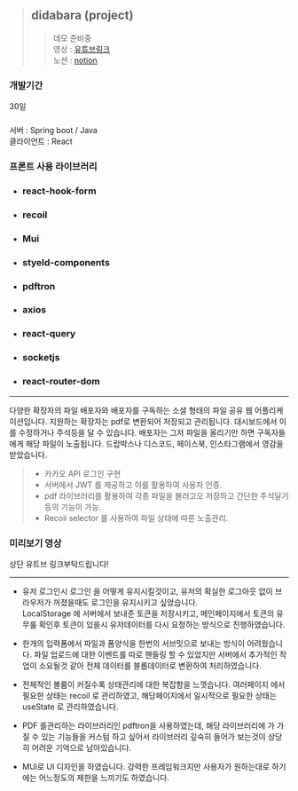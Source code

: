 > ## didabara (project)
>
> > 데모 준비중  
> > 영상 : [유튜브링크](https://www.youtube.com/watch?v=outa7pmK5Ec)  
> > 노션 : [notion](https://liberating-crawdad-487.notion.site/DIDABARA-7bcb9096906c4aabae78a1fef7109619)

### 개발기간

30일

###

서버 : Spring boot / Java  
클라이언트 : React

### 프론트 사용 라이브러리

- ### react-hook-form
- ### recoil
- ### Mui
- ### styeld-components
- ### pdftron
- ### axios
- ### react-query
- ### socketjs
- ### react-router-dom

<hr>
다양한 확장자의 파일 배포자와 배포자를 구독하는 소셜 형태의 파일 공유 웹 어플리케이션입니다. 지원하는 확장자는 pdf로 변환되어 저장되고 관리됩니다. 
대시보드에서 이를 수정하거나 주석등을 달 수 있습니다.
배포자는 그저 파일을 올리기만 하면 구독자들에게 해당 파일이 노출됩니다. 드랍박스나 디스코드, 페이스북, 인스타그램에서 영감을 받았습니다.

> - 카카오 API 로그인 구현
> - 서버에서 JWT 를 제공하고 이를 활용하여 사용자 인증.
> - pdf 라이브러리를 활용하여 각종 파일을 불러고오 저장하고 간단한 주석달기등의 기능이 가능.
> - Recoii selector 를 사용하여 파일 상태에 따른 노출관리.

### 미리보기 영상

상단 유트브 링크부탁드립니다!

<hr/>

 - 유저 로그인시 로그인 을 어떻게 유지시킬것이고, 유저의 확실한 로그아웃 없이 브라우저가 꺼졌을때도 로그인을 유지시키고 싶었습니다.   
     LocalStorage 에 서버에서 보내준 토큰을 저장시키고, 메인페이지에서 
     토큰의 유무룰 확인후 토큰이 있을시 유저데이터를 다시 요청하는 방식으로 진행하였습니다.

 - 한개의 입력폼에서 파일과 폼양식을 한번의 서브밋으로 보내는 방식이 어려웠습니다. 파일 업로드에 대한 이벤트를 따로 핸들링 할 수 있었지만 서버에서 추가적인 작업이 소요될것 같아 전체 데이터를 블롭데이터로 변환하여 처리하였습니다.

 - 전체적인 볼륨이 커질수록 상태관리에 대한 복잡함을 느꼇습니다. 여러페이지 에서 필요한 상태는 recoil 로 관리하였고, 해당페이지에서 일시적으로 필요한 상태는 useState 로 관리하였습니다.

 - PDF 를관리하는 라이브러리인 pdftron을 사용하였는데, 해당 라이브러리에 가 가질 수 있는 기능들을 커스텀 하고 싶어서 라이브러리 깊숙히 들어가 보는것이 상당히 어려운 기억으로 남아있습니다. 

 - MUi로 UI 디자인을 하였습니다. 강력한 프레임워크지만 사용자가 원하는대로 하기에는 어느정도의 제한을 느끼기도 하였습니다. 

